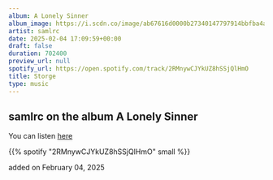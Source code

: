 ```yaml
---
album: A Lonely Sinner
album_image: https://i.scdn.co/image/ab67616d0000b27340147797914bbfba4abb6c5c
artist: samlrc
date: 2025-02-04 17:09:59+00:00
draft: false
duration: 702400
preview_url: null
spotify_url: https://open.spotify.com/track/2RMnywCJYkUZ8hSSjQlHmO
title: Storge
type: music
---
```



## samlrc on the album A Lonely Sinner

You can listen [here](https://open.spotify.com/track/2RMnywCJYkUZ8hSSjQlHmO)

{{% spotify "2RMnywCJYkUZ8hSSjQlHmO" small %}}

added on February 04, 2025